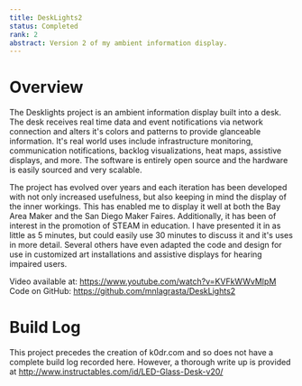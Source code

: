 ```yaml
---
title: DeskLights2
status: Completed
rank: 2
abstract: Version 2 of my ambient information display.
---
```


# Overview

The Desklights project is an ambient information display built into a desk. The desk receives real time data and event notifications via network connection and alters it's colors and patterns to provide glanceable information. It's real world uses include infrastructure monitoring, communication notifications, backlog visualizations, heat maps, assistive displays, and more. The software is entirely open source and the hardware is easily sourced and very scalable.

The project has evolved over years and each iteration has been developed with not only increased usefulness, but also keeping in mind the display of the inner workings. This has enabled me to display it well at both the Bay Area Maker and the San Diego Maker Faires. Additionally, it has been of interest in the promotion of STEAM in education. I have presented it in as little as 5 minutes, but could easily use 30 minutes to discuss it and it's uses in more detail. Several others have even adapted the code and design for use in customized art installations and assistive displays for hearing impaired users.

Video available at: <https://www.youtube.com/watch?v=KVFkWWvMIpM> Code on GitHub: <https://github.com/mnlagrasta/DeskLights2>

# Build Log

This project precedes the creation of k0dr.com and so does not have a complete build log recorded here. However, a thorough write up is provided at <http://www.instructables.com/id/LED-Glass-Desk-v20/>
